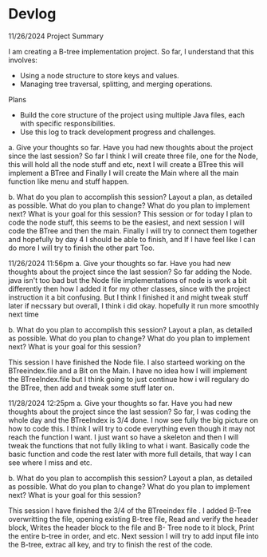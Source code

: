 # Devlog

11/26/2024 Project Summary

I am creating a B-tree implementation project. So far, I understand that this involves:
- Using a node structure to store keys and values.
- Managing tree traversal, splitting, and merging operations.

Plans
- Build the core structure of the project using multiple Java files, each with specific responsibilities.
- Use this log to track development progress and challenges.
  
 a. Give your thoughts so far. Have you had new thoughts about the project since the last session?
So far I think I will create three file, one for the Node, this will hold all the node stuff and etc, next I will create a BTree this will implement a BTree and Finally I will create the Main where all
the main function like menu and stuff happen.
 
 b. What do you plan to accomplish this session? Layout a plan, as detailed as possible. What
 do you plan to change? What do you plan to implement next? What is your goal for this
 session?
This session or for today  I plan to code the node stuff, this seems to be the easiest, and next session I will code the BTree and then the main. Finally I will try to connect them together and hopefully by 
day 4 I should be able to finish, and If I have feel like I can do more I will try to finish the other part Too.

11/26/2024 11:56pm
 a. Give your thoughts so far. Have you had new thoughts about the project since the last session?
So far adding the Node. java isn't too bad but the Node file implementations of node is work a bit differently then how I added it for my other classes, since with the project instruction it a bit confusing. But I think I finished it and might tweak stuff later if necssary but overall, I think i did okay. hopefully it run more smoothly next time 

 b. What do you plan to accomplish this session? Layout a plan, as detailed as possible. What
 do you plan to change? What do you plan to implement next? What is your goal for this
 session?

This session I have finished the Node file. I also starteed working on the BTreeindex.file and a Bit on the Main.  I have no idea how I will implement the BTreeIndex.file but I think going to just continue how i will regulary do the BTree,
then add and tweak some stuff later on. 

11/28/2024 12:25pm
 a. Give your thoughts so far. Have you had new thoughts about the project since the last session?
So far, I was coding the whole day and the BTreeIndex is 3/4 done. I now see fully the big picture on how to code this.
I think I will try to code everything even though it may not reach the function I want. I just want so have a skeleton and then I will tweak the functions that not fully likling to what i want. Basically code the basic function and code the rest later with more full details, that way I can see where I miss and etc.

 b. What do you plan to accomplish this session? Layout a plan, as detailed as possible. What
 do you plan to change? What do you plan to implement next? What is your goal for this
 session?

This session I have finished the 3/4 of the BTreeindex file . I added B-Tree overwritting the file, opening  existing B-tree file, Read and verify the header block,  Writes the header block to the file and B- Tree node to it block, Print the entire b-tree in order, and etc. Next session I will try to add input file into the B-tree, extrac all key, and try to finish the rest of the code. 
